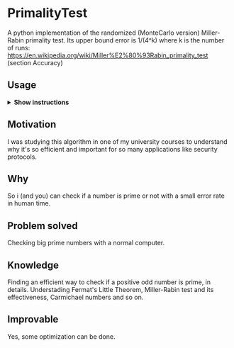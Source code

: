 # PrimalityTest

A python implementation of the randomized (MonteCarlo version) Miller-Rabin primality test.
Its upper bound error is 1/(4^k) where k is the number of runs:
https://en.wikipedia.org/wiki/Miller%E2%80%93Rabin_primality_test (section Accuracy)

## Usage

<details><summary><b>Show instructions</b></summary>

1. Download and compile:
  ```sh
  $ python MCPrimalityTest.py
  ```
 
</details>

## Motivation

I was studying this algorithm in one of my university courses to understand why it's so
efficient and important for so many applications like security protocols.

## Why

So i (and you) can check if a number is prime or not with a small error rate in
human time.

## Problem solved

Checking big prime numbers with a normal computer.

## Knowledge

Finding an efficient way to check if a positive odd number is prime, in details.
Understading Fermat's Little Theorem, Miller-Rabin test and its effectiveness,
Carmichael numbers and so on.

## Improvable

Yes, some optimization can be done.
